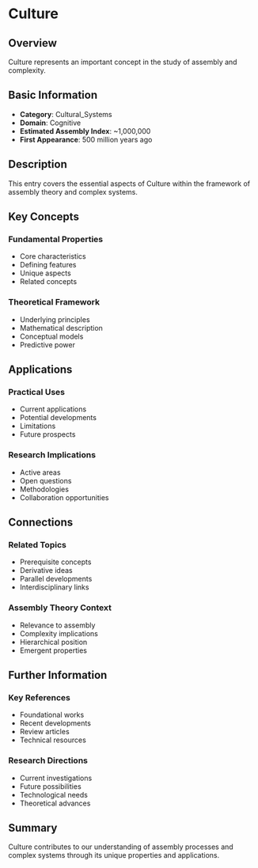 # Culture

## Overview

Culture represents an important concept in the study of assembly and complexity.

## Basic Information

- **Category**: Cultural_Systems
- **Domain**: Cognitive
- **Estimated Assembly Index**: ~1,000,000
- **First Appearance**: 500 million years ago

## Description

This entry covers the essential aspects of Culture within the framework of assembly theory and complex systems.

## Key Concepts

### Fundamental Properties
- Core characteristics
- Defining features
- Unique aspects
- Related concepts

### Theoretical Framework
- Underlying principles
- Mathematical description
- Conceptual models
- Predictive power

## Applications

### Practical Uses
- Current applications
- Potential developments
- Limitations
- Future prospects

### Research Implications
- Active areas
- Open questions
- Methodologies
- Collaboration opportunities

## Connections

### Related Topics
- Prerequisite concepts
- Derivative ideas
- Parallel developments
- Interdisciplinary links

### Assembly Theory Context
- Relevance to assembly
- Complexity implications
- Hierarchical position
- Emergent properties

## Further Information

### Key References
- Foundational works
- Recent developments
- Review articles
- Technical resources

### Research Directions
- Current investigations
- Future possibilities
- Technological needs
- Theoretical advances

## Summary

Culture contributes to our understanding of assembly processes and complex systems through its unique properties and applications.
